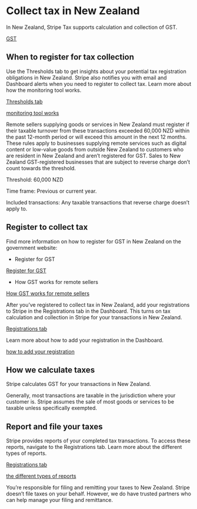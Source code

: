 # Collect tax in New Zealand

In New Zealand, Stripe Tax supports calculation and collection of GST.

[GST](https://www.ird.govt.nz/gst)

## When to register for tax collection

Use the Thresholds tab to get insights about your potential tax registration obligations in New Zealand. Stripe also notifies you with email and Dashboard alerts when you need to register to collect tax. Learn more about how the monitoring tool works.

[Thresholds tab](https://dashboard.stripe.com/tax/thresholds)

[monitoring tool works](/tax/monitoring)

Remote sellers supplying goods or services in New Zealand must register if their taxable turnover from these transactions exceeded 60,000 NZD within the past 12-month period or will exceed this amount in the next 12 months. These rules apply to businesses supplying remote services such as digital content or low-value goods from outside New Zealand to customers who are resident in New Zealand and aren’t registered for GST. Sales to New Zealand GST-registered businesses that are subject to reverse charge don’t count towards the threshold.

Threshold: 60,000 NZD

Time frame: Previous or current year.

Included transactions: Any taxable transactions that reverse charge doesn’t apply to.

## Register to collect tax

Find more information on how to register for GST in New Zealand on the government website:

- Register for GST

[Register for GST](https://www.ird.govt.nz/gst/registering-for-gst/register-for-gst)

- How GST works for remote sellers

[How GST works for remote sellers](https://www.ird.govt.nz/gst/gst-for-overseas-businesses)

After you’ve registered to collect tax in New Zealand, add your registrations to Stripe in the Registrations tab in the Dashboard. This turns on tax calculation and collection in Stripe for your transactions in New Zealand.

[Registrations tab](https://dashboard.stripe.com/tax/registrations?location=nz)

Learn more about how to add your registration in the Dashboard.

[how to add your registration](/tax/registering#track-your-registrations-in-the-tax-dashboard)

## How we calculate taxes

Stripe calculates GST for your transactions in New Zealand.

Generally, most transactions are taxable in the jurisdiction where your customer is. Stripe assumes the sale of most goods or services to be taxable unless specifically exempted.

## Report and file your taxes

Stripe provides reports of your completed tax transactions. To access these reports, navigate to the Registrations tab. Learn more about the different types of reports.

[Registrations tab](https://dashboard.stripe.com/tax/registrations)

[the different types of reports](/tax/reports)

You’re responsible for filing and remitting your taxes to New Zealand. Stripe doesn’t file taxes on your behalf. However, we do have trusted partners who can help manage your filing and remittance.

